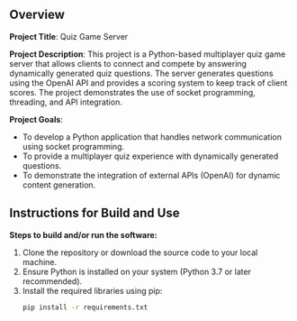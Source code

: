 ## Overview

**Project Title**: Quiz Game Server

**Project Description**: 
This project is a Python-based multiplayer quiz game server that allows clients to connect and compete by answering dynamically generated quiz questions. The server generates questions using the OpenAI API and provides a scoring system to keep track of client scores. The project demonstrates the use of socket programming, threading, and API integration.

**Project Goals**: 
- To develop a Python application that handles network communication using socket programming.
- To provide a multiplayer quiz experience with dynamically generated questions.
- To demonstrate the integration of external APIs (OpenAI) for dynamic content generation.

## Instructions for Build and Use

**Steps to build and/or run the software:**

1. Clone the repository or download the source code to your local machine.
2. Ensure Python is installed on your system (Python 3.7 or later recommended).
3. Install the required libraries using pip:
   ```sh
   pip install -r requirements.txt
